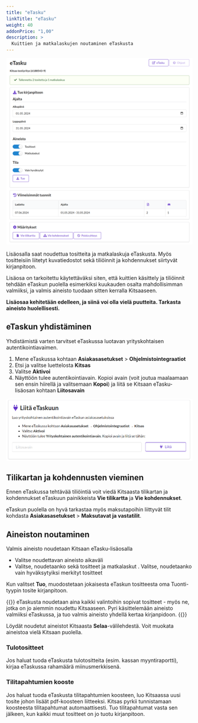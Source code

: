 ```yaml
---
title: "eTasku"
linkTitle: "eTasku"
weight: 40
addonPrice: "1,00"
description: >
  Kuittien ja matkalaskujen noutaminen eTaskusta
---
```


![](/img/fi/lisaosa/etasku/tasku.png)

Lisäosalla saat noudettua tositteita ja matkalaskuja eTaskusta. Myös tositteisiin liitetyt kuvatiedostot sekä tiliöinnit ja kohdennukset siirtyvät kirjanpitoon.

Lisäosa on tarkoitettu käytettäväksi siten, että kuittien käsittely ja tiliöinnit tehdään eTaskun puolella esimerkiksi kuukauden osalta mahdollisimman valmiiksi, ja valmis aineisto tuodaan sitten kerralla Kitsaaseen.

**Lisäosaa kehitetään edelleen, ja siinä voi olla vielä puutteita. Tarkasta aineisto huolellisesti.**

## eTaskun yhdistäminen

Yhdistämistä varten tarvitset eTaskussa luotavan yrityskohtaisen autentikointiavaimen.

1. Mene eTaskussa kohtaan **Asiakasasetukset** > **Ohjelmistointegraatiot**
2. Etsi ja valitse luettelosta **Kitsas**
3. Valitse **Aktivoi**
4. Näyttöön tulee autentikointiavain. Kopioi avain (voit joutua maalaamaan sen ensin hiirellä ja valitsemaan **Kopoi**) ja liitä se Kitsaan eTasku-lisäosan kohtaan **Liitosavain**

![](/img/fi/lisaosa/etasku/yhdista.png)


## Tilikartan ja kohdennusten vieminen

Ennen eTaskussa tehtävää tiliöintiä voit viedä Kitsaasta tilikartan ja kohdennukset eTaskuun painikkeista **Vie tilikartta** ja **Vie kohdennukset**.

eTaskun puolella on hyvä tarkastaa myös maksutapoihin liittyvät tilit kohdasta **Asiakasasetukset** > **Maksutavat ja vastatilit**.


## Aineiston noutaminen

Valmis aineisto noudetaan Kitsaan eTasku-lisäosalla 

- Valitse noudettavan aineisto aikaväli 
- Valitse, noudetaanko sekä tositteet ja matkalaskut
. Valitse, noudetaanko vain hyväksytyiksi merkityt tositteet 

Kun valitset **Tuo**, muodostetaan jokaisesta eTaskun tositteesta oma Tuonti-tyypin tosite kirjanpitoon.

{{<alert title="Käsittele aineisto valmiiksi eTaskussa">}}
eTaskusta noudetaan aina kaikki valintoihin sopivat tositteet - myös ne, jotka on jo aiemmin noudettu Kitsaaseen. Pyri käsittelemään aineisto valmiiksi eTaskussa, ja tuo valmis aineisto yhdellä kertaa kirjanpidoon.
{{</alert>}}

Löydät noudetut aineistot Kitsaasta **Selaa**-välilehdestä. Voit muokata aineistoa vielä Kitsaan puolella.

### Tulotositteet

Jos haluat tuoda eTaskusta tulotositteita (esim. kassan myyntiraportti), kirjaa eTaskussa rahamäärä miinusmerkkisenä.


### Tilitapahtumien kooste 

Jos haluat tuoda eTaskusta tilitapahtumien koosteen, luo Kitsaassa uusi tosite johon lisäät pdf-koosteen liitteeksi. Kitsas pyrkii tunnistamaan koosteesta tilitapahtumat automaattisesti. Tuo tilitapahtumat vasta sen jälkeen, kun kaikki muut tositteet on jo tuotu kirjanpitoon.

